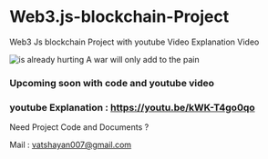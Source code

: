 # Web3.js-blockchain-Project
Web3 Js blockchain Project with youtube Video Explanation Video

![is already hurting  A war will only add to the pain](https://user-images.githubusercontent.com/28294942/165512901-92be7cbf-c8d8-4e61-ba9c-7c234b462e82.png)

### Upcoming soon with code and youtube video


### youtube Explanation :  https://youtu.be/kWK-T4go0qo

Need Project Code and Documents ?

Mail : vatshayan007@gmail.com
